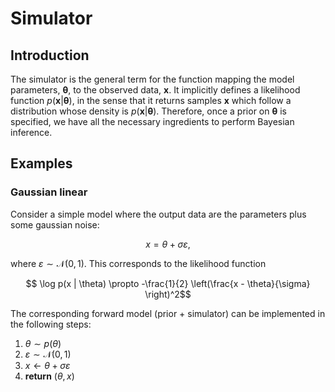 # Simulator

## Introduction

The simulator is the general term for the function mapping the model parameters, $\boldsymbol{\theta}$, to the observed data, $\boldsymbol{x}$. It implicitly defines a likelihood function $p(\boldsymbol{x} | \boldsymbol{\theta})$, in the sense that it returns samples $\boldsymbol{x}$ which follow a distribution whose density is $p(\boldsymbol{x} | \boldsymbol{\theta})$. Therefore, once a prior on $\boldsymbol{\theta}$ is specified, we have all the necessary ingredients to perform Bayesian inference.

## Examples

### Gaussian linear

Consider a simple model where the output data are the parameters plus some gaussian noise:

$$ x = \theta + \sigma \varepsilon,$$

where $\varepsilon \sim \mathcal{N}(0, 1)$. This corresponds to the likelihood function

$$ \log p(x | \theta) \propto -\frac{1}{2} \left(\frac{x - \theta}{\sigma} \right)^2$$

The corresponding forward model (prior + simulator) can be implemented in the following steps:

1. $\theta \sim p(\theta)$
2. $\varepsilon \sim \mathcal{N}(0, 1)$
3. $x \leftarrow \theta + \sigma \varepsilon$
4. **return** $(\theta, x)$
